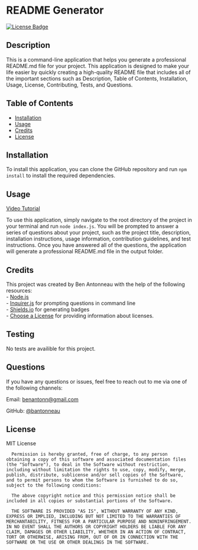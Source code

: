 # README Generator

  
 [![License Badge](https://img.shields.io/badge/License-MIT-blue.svg)](https://choosealicense.com/licenses/mit/)

  ## Description

  This is a command-line application that helps you generate a professional README.md file for your project. This application is designed to make your life easier by quickly creating a high-quality README file that includes all of the important sections such as Description, Table of Contents, Installation, Usage, License, Contributing, Tests, and Questions.

  ## Table of Contents

  - [Installation](#installation)
  - [Usage](#usage)
  - [Credits](#credits)
  - [License](#license)

  ## Installation

  To install this application, you can clone the GitHub repository and run `npm install` to install the required dependencies.

  ## Usage

  [Video Tutorial](https://drive.google.com/file/d/1sdS3mg-eZ6YJ9wpefzQWKR9uGKeodwHA/view)

  To use this application, simply navigate to the root directory of the project in your terminal and run `node index.js`. You will be prompted to answer a series of questions about your project, such as the project title, description, installation instructions, usage information, contribution guidelines, and test instructions. Once you have answered all of the questions, the application will generate a professional README.md file in the output folder.

  ## Credits

  This project was created by Ben Antonneau with the help of the following resources:<br>- [Node.js](https://nodejs.org/)<br>- [Inquirer.js](https://www.npmjs.com/package/inquirer) for prompting questions in command line<br>- [Shields.io](https://shields.io/) for generating badges<br>- [Choose a License](https://choosealicense.com/) for providing information about licenses. 

  ## Testing

  No tests are availible for this project.

  ## Questions

  If you have any questions or issues, feel free to reach out to me via one of the following channels:

  Email: [benantonn@gmail.com](mailto:benantonn@gmail.com)

  GitHub: [@bantonneau](https://github.com/bantonneau)

  ## License

  MIT License

      Permission is hereby granted, free of charge, to any person obtaining a copy of this software and associated documentation files (the "Software"), to deal in the Software without restriction, including without limitation the rights to use, copy, modify, merge, publish, distribute, sublicense and/or sell copies of the Software, and to permit persons to whom the Software is furnished to do so, subject to the following conditions:
      
      The above copyright notice and this permission notice shall be included in all copies or substantial portions of the Software.
      
      THE SOFTWARE IS PROVIDED "AS IS", WITHOUT WARRANTY OF ANY KIND, EXPRESS OR IMPLIED, INCLUDING BUT NOT LIMITED TO THE WARRANTIES OF MERCHANTABILITY, FITNESS FOR A PARTICULAR PURPOSE AND NONINFRINGEMENT. IN NO EVENT SHALL THE AUTHORS OR COPYRIGHT HOLDERS BE LIABLE FOR ANY CLAIM, DAMAGES OR OTHER LIABILITY, WHETHER IN AN ACTION OF CONTRACT, TORT OR OTHERWISE, ARISING FROM, OUT OF OR IN CONNECTION WITH THE SOFTWARE OR THE USE OR OTHER DEALINGS IN THE SOFTWARE.

